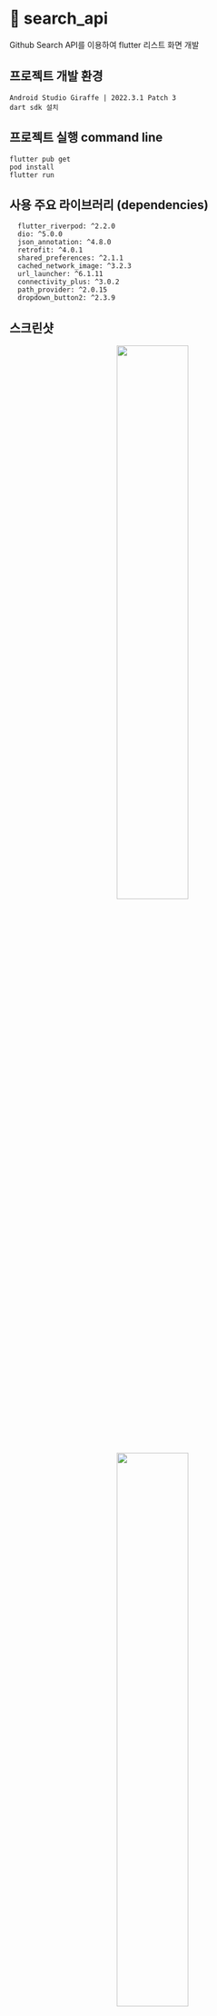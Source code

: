#  🌈 search_api

Github Search API를 이용하여 flutter 리스트 화면 개발

##  프로젝트 개발 환경
```
Android Studio Giraffe | 2022.3.1 Patch 3
dart sdk 설치 
```

##  프로젝트 실행 command line  
```
flutter pub get
pod install
flutter run
```

##  사용 주요 라이브러리 (dependencies)
```
  flutter_riverpod: ^2.2.0 
  dio: ^5.0.0
  json_annotation: ^4.8.0
  retrofit: ^4.0.1
  shared_preferences: ^2.1.1
  cached_network_image: ^3.2.3
  url_launcher: ^6.1.11
  connectivity_plus: ^3.0.2
  path_provider: ^2.0.15
  dropdown_button2: ^2.3.9 
```
## 스크린샷
<p align="center" width="100%">
    <img width="50%" src=![IMG_0023](https://github.com/ziantnew/github_search/assets/46710342/19354bf3-5417-4f11-bd61-544e5a3d5aa5)> 
    <img width="50%" src=![IMG_0024](https://github.com/ziantnew/github_search/assets/46710342/ac3ec1f5-9e6f-4b15-9a42-175463506c14)> 
</p>



